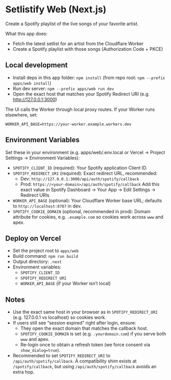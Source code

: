 Setlistify Web (Next.js)
========================

Create a Spotify playlist of the live songs of your favorite artist.

What this app does:
- Fetch the latest setlist for an artist from the Cloudflare Worker
- Create a Spotify playlist with those songs (Authorization Code + PKCE)

Local development
-----------------

- Install deps in this app folder: `npm install` (from repo root: `npm --prefix apps/web install`)
- Run dev server: `npm --prefix apps/web run dev`
- Open the exact host that matches your Spotify Redirect URI (e.g. http://127.0.0.1:3000)

The UI calls the Worker through local proxy routes. If your Worker runs elsewhere, set:

```
WORKER_API_BASE=https://your-worker.example.workers.dev
```

Environment Variables
---------------------

Set these in your environment (e.g. apps/web/.env.local or Vercel → Project Settings → Environment Variables):

- `SPOTIFY_CLIENT_ID` (required): Your Spotify application Client ID.
- `SPOTIFY_REDIRECT_URI` (required): Exact redirect URL, recommended:
  - Dev: `http://127.0.0.1:3000/api/auth/spotify/callback`
  - Prod: `https://<your-domain>/api/auth/spotify/callback`
  Add this exact value in Spotify Dashboard → Your App → Edit Settings → Redirect URIs.
- `WORKER_API_BASE` (optional): Your Cloudflare Worker base URL; defaults to `http://localhost:8787` in dev.
- `SPOTIFY_COOKIE_DOMAIN` (optional, recommended in prod): Domain attribute for cookies, e.g. `.example.com` so cookies work across `www` and apex.

Deploy on Vercel
----------------

- Set the project root to `apps/web`
- Build command: `npm run build`
- Output directory: `.next`
- Environment variables:
  - `SPOTIFY_CLIENT_ID`
  - `SPOTIFY_REDIRECT_URI`
  - `WORKER_API_BASE` (if your Worker isn’t local)

Notes
-----
- Use the exact same host in your browser as in `SPOTIFY_REDIRECT_URI` (e.g. 127.0.0.1 vs localhost) so cookies work.
- If users still see “session expired” right after login, ensure:
  - They open the exact domain that matches the callback host.
  - `SPOTIFY_COOKIE_DOMAIN` is set (e.g. `.yourdomain.com`) if you serve both `www` and apex.
  - Re-login once to obtain a refresh token (we force consent via `show_dialog=true`).
- Recommended to set `SPOTIFY_REDIRECT_URI` to `/api/auth/spotify/callback`. A compatibility shim exists at `/spotify/callback`, but using `/api/auth/spotify/callback` avoids an extra hop.
